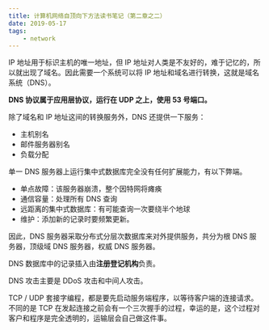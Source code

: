 ```yaml
---
title: 计算机网络自顶向下方法读书笔记（第二章之二）
date: 2019-05-17
tags: 
    - network
---
```


IP 地址用于标识主机的唯一地址，但 IP 地址对人类是不友好的，难于记忆的，所以就出现了域名。因此需要一个系统可以将 IP 地址和域名进行转换，这就是域名系统（DNS）。

**DNS 协议属于应用层协议，运行在 UDP 之上，使用 53 号端口。**

除了域名和 IP 地址这间的转换服务外，DNS 还提供一下服务：

+ 主机别名
+ 邮件服务器别名
+ 负载分配

单一 DNS 服务器上运行集中式数据库完全没有任何扩展能力，有以下弊端。

+ 单点故障：该服务器崩溃，整个因特网将瘫痪
+ 通信容量：处理所有 DNS 查询
+ 远距离的集中式数据库：有可能查询一次要绕半个地球
+ 维护：添加新的记录时要频繁更新。

因此，DNS 服务器采取分布式分层次数据库来对外提供服务，共分为根 DNS 服务器，顶级域 DNS 服务器，权威 DNS 服务器。

DNS 数据库中的记录插入由**注册登记机构**负责。

DNS 攻击主要是 DDoS 攻击和中间人攻击。

TCP / UDP 套接字编程，都是要先启动服务端程序，以等待客户端的连接请求。不同的是 TCP 在发起连接之前会有一个三次握手的过程，幸运的是，这个过程对客户和程序是完全透明的，运输层会自己做这件事。